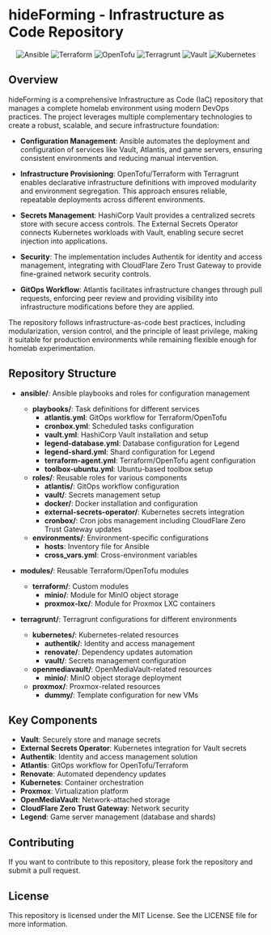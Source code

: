 # hideForming - Infrastructure as Code Repository

<p align="center">
  <img src="https://img.shields.io/badge/Ansible-EE0000?style=for-the-badge&logo=ansible&logoColor=white" alt="Ansible">
  <img src="https://img.shields.io/badge/Terraform-7B42BC?style=for-the-badge&logo=terraform&logoColor=white" alt="Terraform">
  <img src="https://img.shields.io/badge/OpenTofu-5956E9?style=for-the-badge&logo=opentofu&logoColor=white" alt="OpenTofu">
  <img src="https://img.shields.io/badge/Terragrunt-2F7589?style=for-the-badge&logo=terragrunt&logoColor=white" alt="Terragrunt">
  <img src="https://img.shields.io/badge/Vault-000000?style=for-the-badge&logo=vault&logoColor=white" alt="Vault">
  <img src="https://img.shields.io/badge/Kubernetes-326CE5?style=for-the-badge&logo=kubernetes&logoColor=white" alt="Kubernetes">
</p>

## Overview

hideForming is a comprehensive Infrastructure as Code (IaC) repository that manages a complete homelab environment using modern DevOps practices. The project leverages multiple complementary technologies to create a robust, scalable, and secure infrastructure foundation:

- **Configuration Management**: Ansible automates the deployment and configuration of services like Vault, Atlantis, and game servers, ensuring consistent environments and reducing manual intervention.

- **Infrastructure Provisioning**: OpenTofu/Terraform with Terragrunt enables declarative infrastructure definitions with improved modularity and environment segregation. This approach ensures reliable, repeatable deployments across different environments.

- **Secrets Management**: HashiCorp Vault provides a centralized secrets store with secure access controls. The External Secrets Operator connects Kubernetes workloads with Vault, enabling secure secret injection into applications.

- **Security**: The implementation includes Authentik for identity and access management, integrating with CloudFlare Zero Trust Gateway to provide fine-grained network security controls.

- **GitOps Workflow**: Atlantis facilitates infrastructure changes through pull requests, enforcing peer review and providing visibility into infrastructure modifications before they are applied.

The repository follows infrastructure-as-code best practices, including modularization, version control, and the principle of least privilege, making it suitable for production environments while remaining flexible enough for homelab experimentation.

## Repository Structure

- **ansible/**: Ansible playbooks and roles for configuration management
  - **playbooks/**: Task definitions for different services
    - **atlantis.yml**: GitOps workflow for Terraform/OpenTofu
    - **cronbox.yml**: Scheduled tasks configuration
    - **vault.yml**: HashiCorp Vault installation and setup
    - **legend-database.yml**: Database configuration for Legend
    - **legend-shard.yml**: Shard configuration for Legend
    - **terraform-agent.yml**: Terraform/OpenTofu agent configuration
    - **toolbox-ubuntu.yml**: Ubuntu-based toolbox setup
  - **roles/**: Reusable roles for various components
    - **atlantis/**: GitOps workflow configuration
    - **vault/**: Secrets management setup
    - **docker/**: Docker installation and configuration
    - **external-secrets-operator/**: Kubernetes secrets integration
    - **cronbox/**: Cron jobs management including CloudFlare Zero Trust Gateway updates
  - **environments/**: Environment-specific configurations
    - **hosts**: Inventory file for Ansible
    - **cross_vars.yml**: Cross-environment variables

- **modules/**: Reusable Terraform/OpenTofu modules
  - **terraform/**: Custom modules
    - **minio/**: Module for MinIO object storage
    - **proxmox-lxc/**: Module for Proxmox LXC containers

- **terragrunt/**: Terragrunt configurations for different environments
  - **kubernetes/**: Kubernetes-related resources
    - **authentik/**: Identity and access management
    - **renovate/**: Dependency updates automation
    - **vault/**: Secrets management configuration
  - **openmediavault/**: OpenMediaVault-related resources
    - **minio/**: MinIO object storage deployment
  - **proxmox/**: Proxmox-related resources
    - **dummy/**: Template configuration for new VMs

## Key Components

- **Vault**: Securely store and manage secrets
- **External Secrets Operator**: Kubernetes integration for Vault secrets
- **Authentik**: Identity and access management solution
- **Atlantis**: GitOps workflow for OpenTofu/Terraform
- **Renovate**: Automated dependency updates
- **Kubernetes**: Container orchestration
- **Proxmox**: Virtualization platform
- **OpenMediaVault**: Network-attached storage
- **CloudFlare Zero Trust Gateway**: Network security
- **Legend**: Game server management (database and shards)

## Contributing

If you want to contribute to this repository, please fork the repository and submit a pull request.

## License

This repository is licensed under the MIT License. See the LICENSE file for more information.
